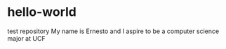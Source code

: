 # hello-world
test repository
My name is Ernesto and I aspire to be a computer science major at UCF

